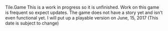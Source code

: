 Tile.Game
This is a work in progress so it is unfinished. Work on this game is frequent so expect updates. 
The game does not have a story yet and isn't even functional yet.
I will put up a playable version on June, 15, 2017 (This date is subject to change)
